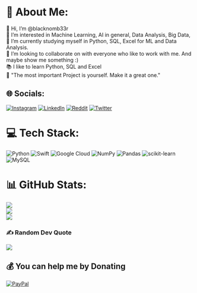 <!---
blacknomb33r/blacknomb33r is a ✨ special ✨ repository because its `README.md` (this file) appears on your GitHub profile.
You can click the Preview link to take a look at your changes.
--->
# 💫 About Me:
👋 Hi, I’m @blacknomb33r<br>👀 I’m interested in Machine Learning, AI in general, Data Analysis, Big Data, <br>🌱 I’m currently studying myself in Python, SQL, Excel for ML and Data Analysis.<br>💞️ I’m looking to collaborate on with everyone who like to work with me. And maybe show me something :)<br>📚 I like to learn Python, SQL and Excel<br>🚀 "The most important Project is yourself. Make it a great one."


## 🌐 Socials:
[![Instagram](https://img.shields.io/badge/Instagram-%23E4405F.svg?logo=Instagram&logoColor=white)](https://instagram.com/blacknomb33r) [![LinkedIn](https://img.shields.io/badge/LinkedIn-%230077B5.svg?logo=linkedin&logoColor=white)](https://www.linkedin.com/in/sebastian-schulze-a0aa9422b/) [![Reddit](https://img.shields.io/badge/Reddit-%23FF4500.svg?logo=Reddit&logoColor=white)](https://reddit.com/user/dr_black_nomb33r) [![Twitter](https://img.shields.io/badge/Twitter-%231DA1F2.svg?logo=Twitter&logoColor=white)](https://twitter.com/nomb33r) 

# 💻 Tech Stack:
![Python](https://img.shields.io/badge/python-3670A0?style=for-the-badge&logo=python&logoColor=ffdd54) ![Swift](https://img.shields.io/badge/swift-F54A2A?style=for-the-badge&logo=swift&logoColor=white) ![Google Cloud](https://img.shields.io/badge/Google%20Cloud-%234285F4.svg?style=for-the-badge&logo=google-cloud&logoColor=white) ![NumPy](https://img.shields.io/badge/numpy-%23013243.svg?style=for-the-badge&logo=numpy&logoColor=white) ![Pandas](https://img.shields.io/badge/pandas-%23150458.svg?style=for-the-badge&logo=pandas&logoColor=white) ![scikit-learn](https://img.shields.io/badge/scikit--learn-%23F7931E.svg?style=for-the-badge&logo=scikit-learn&logoColor=white) ![MySQL](https://img.shields.io/badge/mysql-%2300f.svg?style=for-the-badge&logo=mysql&logoColor=white)
# 📊 GitHub Stats:
![](https://github-readme-stats.vercel.app/api?username=blacknomb33r&theme=dark&hide_border=true&include_all_commits=false&count_private=false)<br/>
![](https://github-readme-streak-stats.herokuapp.com/?user=blacknomb33r&theme=dark&hide_border=true)<br/>
![](https://github-readme-stats.vercel.app/api/top-langs/?username=blacknomb33r&theme=dark&hide_border=true&include_all_commits=false&count_private=false&layout=compact)

### ✍️ Random Dev Quote
![](https://quotes-github-readme.vercel.app/api?type=horizontal&theme=radical)

  ## 💰 You can help me by Donating
  [![PayPal](https://img.shields.io/badge/PayPal-00457C?style=for-the-badge&logo=paypal&logoColor=white)](https://paypal.me/schulzebasti) 

  
<!-- Proudly created with GPRM ( https://gprm.itsvg.in ) -->
